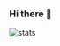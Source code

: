 ### Hi there 👋

![stats](https://github-readme-stats.vercel.app/api?username=seokh1213&show_icons=true)
